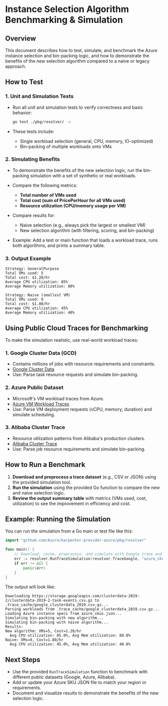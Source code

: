 # Instance Selection Algorithm Benchmarking & Simulation

## Overview

This document describes how to test, simulate, and benchmark the Azure instance selection and bin-packing logic, and how to demonstrate the benefits of the new selection algorithm compared to a naive or legacy approach.

## How to Test

### 1. Unit and Simulation Tests

- Run all unit and simulation tests to verify correctness and basic behavior:
  ```bash
  go test ./pkg/resolver/ -v
  ```

- These tests include:
  - Single workload selection (general, CPU, memory, IO-optimized)
  - Bin-packing of multiple workloads onto VMs

### 2. Simulating Benefits

- To demonstrate the benefits of the new selection logic, run the bin-packing simulation with a set of synthetic or real workloads.
- Compare the following metrics:
  - **Total number of VMs used**
  - **Total cost (sum of PricePerHour for all VMs used)**
  - **Resource utilization (CPU/memory usage per VM)**
- Compare results for:
  - Naive selection (e.g., always pick the largest or smallest VM)
  - New selection algorithm (with filtering, scoring, and bin-packing)

- Example: Add a test or main function that loads a workload trace, runs both algorithms, and prints a summary table.

### 3. Output Example

```
Strategy: GeneralPurpose
Total VMs used: 5
Total cost: $1.20/hr
Average CPU utilization: 85%
Average Memory utilization: 80%

Strategy: Naive (smallest VM)
Total VMs used: 9
Total cost: $1.80/hr
Average CPU utilization: 45%
Average Memory utilization: 40%
```

## Using Public Cloud Traces for Benchmarking

To make the simulation realistic, use real-world workload traces:

### 1. Google Cluster Data (GCD)
- Contains millions of jobs with resource requirements and constraints.
- [Google Cluster Data](https://github.com/google/cluster-data)
- Use: Parse task resource requests and simulate bin-packing.

### 2. Azure Public Dataset
- Microsoft's VM workload traces from Azure.
- [Azure VM Workload Traces](https://github.com/Azure/AzurePublicDataset)
- Use: Parse VM deployment requests (vCPU, memory, duration) and simulate scheduling.

### 3. Alibaba Cluster Trace
- Resource utilization patterns from Alibaba's production clusters.
- [Alibaba Cluster Trace](https://github.com/alibaba/clusterdata)
- Use: Parse job resource requirements and simulate bin-packing.

## How to Run a Benchmark

1. **Download and preprocess a trace dataset** (e.g., CSV or JSON) using the provided simulation tool.
2. **Run the simulation** using the provided Go function to compare the new and naive selection logic.
3. **Review the output summary table** with metrics (VMs used, cost, utilization) to see the improvement in efficiency and cost.

## Example: Running the Simulation

You can run the simulation from a Go main or test file like this:

```go
import "github.com/Azure/karpenter-provider-azure/pkg/resolver"

func main() {
    // Download, cache, preprocess, and simulate with Google trace and a local Azure SKU file
    err := resolver.RunTraceSimulation(resolver.TraceGoogle, "azure_skus.json", 1000)
    if err != nil {
        panic(err)
    }
}
```

The output will look like:

```
Downloading https://storage.googleapis.com/clusterdata-2019-2/clusterdata-2019-2-task-events.csv.gz to .trace_cache/google_clusterdata_2019.csv.gz...
Parsing workloads from .trace_cache/google_clusterdata_2019.csv.gz...
Loading Azure instance specs from azure_skus.json...
Simulating bin-packing with new algorithm...
Simulating bin-packing with naive algorithm...
Results:
New algorithm: VMs=5, Cost=1.20/hr
  Avg CPU utilization: 85.0%, Avg Mem utilization: 80.0%
Naive: VMs=9, Cost=1.80/hr
  Avg CPU utilization: 45.0%, Avg Mem utilization: 40.0%
```

## Next Steps

- Use the provided `RunTraceSimulation` function to benchmark with different public datasets (Google, Azure, Alibaba).
- Add or update your Azure SKU JSON file to match your region or requirements.
- Document and visualize results to demonstrate the benefits of the new selection logic.
